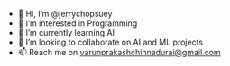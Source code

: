 - 👋 Hi, I’m @jerrychopsuey
- 👀 I’m interested in Programming
- 🌱 I’m currently learning AI
- 💞️ I’m looking to collaborate on AI and ML projects
- 📫 Reach me on varunprakashchinnadurai@gmail.com

<!---
jerrychopsuey/jerrychopsuey is a ✨ special ✨ repository because its `README.md` (this file) appears on your GitHub profile.
You can click the Preview link to take a look at your changes.
--->

